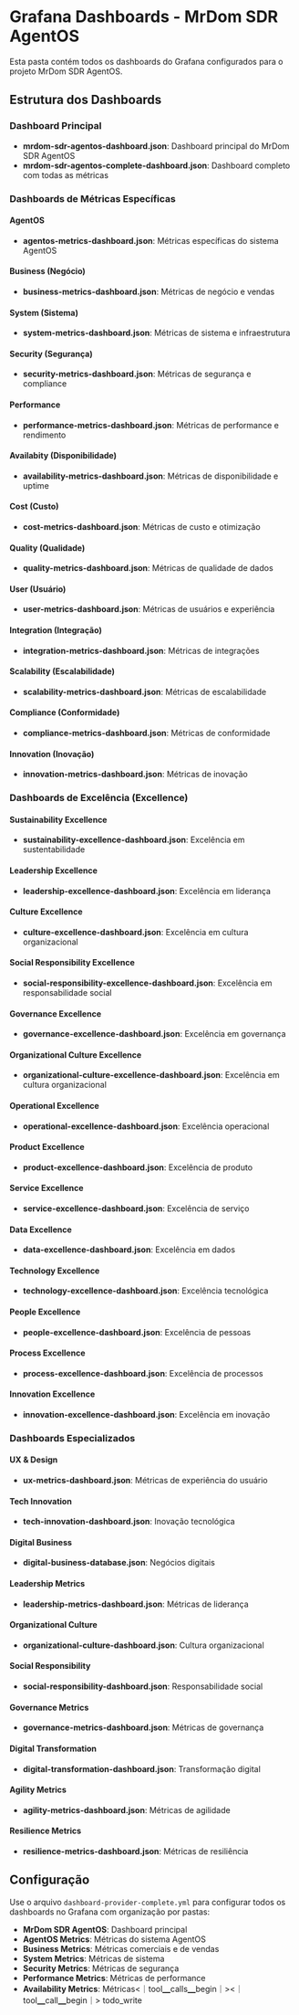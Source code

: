# Grafana Dashboards - MrDom SDR AgentOS

Esta pasta contém todos os dashboards do Grafana configurados para o projeto MrDom SDR AgentOS.

## Estrutura dos Dashboards

### Dashboard Principal
- **mrdom-sdr-agentos-dashboard.json**: Dashboard principal do MrDom SDR AgentOS
- **mrdom-sdr-agentos-complete-dashboard.json**: Dashboard completo com todas as métricas

### Dashboards de Métricas Específicas

#### AgentOS
- **agentos-metrics-dashboard.json**: Métricas específicas do sistema AgentOS

#### Business (Negócio)
- **business-metrics-dashboard.json**: Métricas de negócio e vendas

#### System (Sistema)
- **system-metrics-dashboard.json**: Métricas de sistema e infraestrutura

#### Security (Segurança)
- **security-metrics-dashboard.json**: Métricas de segurança e compliance

#### Performance
- **performance-metrics-dashboard.json**: Métricas de performance e rendimento

#### Availabity (Disponibilidade)
- **availability-metrics-dashboard.json**: Métricas de disponibilidade e uptime

#### Cost (Custo)
- **cost-metrics-dashboard.json**: Métricas de custo e otimização

#### Quality (Qualidade)
- **quality-metrics-dashboard.json**: Métricas de qualidade de dados

#### User (Usuário)
- **user-metrics-dashboard.json**: Métricas de usuários e experiência

#### Integration (Integração)
- **integration-metrics-dashboard.json**: Métricas de integrações

#### Scalability (Escalabilidade)
- **scalability-metrics-dashboard.json**: Métricas de escalabilidade

#### Compliance (Conformidade)
- **compliance-metrics-dashboard.json**: Métricas de conformidade

#### Innovation (Inovação)
- **innovation-metrics-dashboard.json**: Métricas de inovação

### Dashboards de Excelência (Excellence)

#### Sustainability Excellence
- **sustainability-excellence-dashboard.json**: Excelência em sustentabilidade

#### Leadership Excellence  
- **leadership-excellence-dashboard.json**: Excelência em liderança

#### Culture Excellence
- **culture-excellence-dashboard.json**: Excelência em cultura organizacional

#### Social Responsibility Excellence
- **social-responsibility-excellence-dashboard.json**: Excelência em responsabilidade social

#### Governance Excellence
- **governance-excellence-dashboard.json**: Excelência em governança

#### Organizational Culture Excellence
- **organizational-culture-excellence-dashboard.json**: Excelência em cultura organizacional

#### Operational Excellence
- **operational-excellence-dashboard.json**: Excelência operacional

#### Product Excellence
- **product-excellence-dashboard.json**: Excelência de produto

#### Service Excellence
- **service-excellence-dashboard.json**: Excelência de serviço

#### Data Excellence
- **data-excellence-dashboard.json**: Excelência em dados

#### Technology Excellence
- **technology-excellence-dashboard.json**: Excelência tecnológica

#### People Excellence
- **people-excellence-dashboard.json**: Excelência de pessoas

#### Process Excellence
- **process-excellence-dashboard.json**: Excelência de processos

#### Innovation Excellence
- **innovation-excellence-dashboard.json**: Excelência em inovação

### Dashboards Especializados

#### UX & Design
- **ux-metrics-dashboard.json**: Métricas de experiência do usuário

#### Tech Innovation
- **tech-innovation-dashboard.json**: Inovação tecnológica

#### Digital Business
- **digital-business-database.json**: Negócios digitais

#### Leadership Metrics
- **leadership-metrics-dashboard.json**: Métricas de liderança

#### Organizational Culture
- **organizational-culture-dashboard.json**: Cultura organizacional

#### Social Responsibility
- **social-responsibility-dashboard.json**: Responsabilidade social

#### Governance Metrics
- **governance-metrics-dashboard.json**: Métricas de governança

#### Digital Transformation
- **digital-transformation-dashboard.json**: Transformação digital

#### Agility Metrics
- **agility-metrics-dashboard.json**: Métricas de agilidade

#### Resilience Metrics
- **resilience-metrics-dashboard.json**: Métricas de resiliência

## Configuração

Use o arquivo `dashboard-provider-complete.yml` para configurar todos os dashboards no Grafana com organização por pastas:

- **MrDom SDR AgentOS**: Dashboard principal
- **AgentOS Metrics**: Métricas do sistema AgentOS
- **Business Metrics**: Métricas comerciais e de vendas
- **System Metrics**: Métricas de sistema
- **Security Metrics**: Métricas de segurança
- **Performance Metrics**: Métricas de performance
- **Availability Metrics**: Métricas<｜tool▁calls▁begin｜><｜tool▁call▁begin｜>
todo_write
